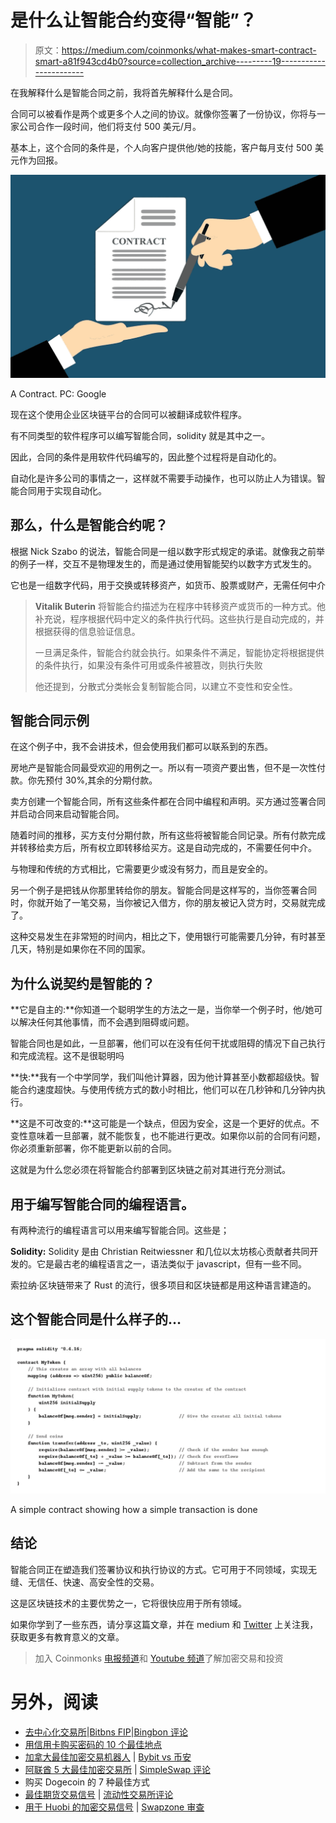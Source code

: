# 是什么让智能合约变得“智能”？

> 原文：<https://medium.com/coinmonks/what-makes-smart-contract-smart-a81f943cd4b0?source=collection_archive---------19----------------------->

在我解释什么是智能合同之前，我将首先解释什么是合同。

合同可以被看作是两个或更多个人之间的协议。就像你签署了一份协议，你将与一家公司合作一段时间，他们将支付 500 美元/月。

基本上，这个合同的条件是，个人向客户提供他/她的技能，客户每月支付 500 美元作为回报。

![](img/b4408f0c6ae594383f97f7f6b9692180.png)

A Contract. PC: Google

现在这个使用企业区块链平台的合同可以被翻译成软件程序。

有不同类型的软件程序可以编写智能合同，solidity 就是其中之一。

因此，合同的条件是用软件代码编写的，因此整个过程将是自动化的。

自动化是许多公司的事情之一，这样就不需要手动操作，也可以防止人为错误。智能合同用于实现自动化。

## 那么，什么是智能合约呢？

根据 Nick Szabo 的说法，智能合同是一组以数字形式规定的承诺。就像我之前举的例子一样，交互不是物理发生的，而是通过使用智能契约以数字方式发生的。

它也是一组数字代码，用于交换或转移资产，如货币、股票或财产，无需任何中介

> **Vitalik Buterin** 将智能合约描述为在程序中转移资产或货币的一种方式。他补充说，程序根据代码中定义的条件执行代码。这些执行是自动完成的，并根据获得的信息验证信息。
> 
> 一旦满足条件，智能合约就会执行。如果条件不满足，智能协定将根据提供的条件执行，如果没有条件可用或条件被篡改，则执行失败
> 
> 他还提到，分散式分类帐会复制智能合同，以建立不变性和安全性。

## 智能合同示例

在这个例子中，我不会讲技术，但会使用我们都可以联系到的东西。

房地产是智能合同最受欢迎的用例之一。所以有一项资产要出售，但不是一次性付款。你先预付 30%,其余的分期付款。

卖方创建一个智能合同，所有这些条件都在合同中编程和声明。买方通过签署合同并启动合同来启动智能合同。

随着时间的推移，买方支付分期付款，所有这些将被智能合同记录。所有付款完成并转移给卖方后，所有权立即转移给买方。这是自动完成的，不需要任何中介。

与物理和传统的方式相比，它需要更少或没有努力，而且是安全的。

另一个例子是把钱从你那里转给你的朋友。智能合同是这样写的，当你签署合同时，你就开始了一笔交易，当你被记入借方，你的朋友被记入贷方时，交易就完成了。

这种交易发生在非常短的时间内，相比之下，使用银行可能需要几分钟，有时甚至几天，特别是如果你在不同的国家。

## 为什么说契约是智能的？

**它是自主的:**你知道一个聪明学生的方法之一是，当你举一个例子时，他/她可以解决任何其他事情，而不会遇到阻碍或问题。

智能合同也是如此，一旦部署，他们可以在没有任何干扰或阻碍的情况下自己执行和完成流程。这不是很聪明吗

**快:**我有一个中学同学，我们叫他计算器，因为他计算甚至小数都超级快。智能合约速度超快。与使用传统方式的数小时相比，他们可以在几秒钟和几分钟内执行。

**这是不可改变的:**这可能是一个缺点，但因为安全，这是一个更好的优点。不变性意味着一旦部署，就不能恢复，也不能进行更改。如果你以前的合同有问题，你必须重新部署，你不能更新以前的合同。

这就是为什么您必须在将智能合约部署到区块链之前对其进行充分测试。

## 用于编写智能合同的编程语言。

有两种流行的编程语言可以用来编写智能合同。这些是；

**Solidity:** Solidity 是由 Christian Reitwiessner 和几位以太坊核心贡献者共同开发的。它是最古老的编程语言之一，语法类似于 javascript，但有一些不同。

索拉纳·区块链带来了 Rust 的流行，很多项目和区块链都是用这种语言建造的。

## 这个智能合同是什么样子的…

![](img/5e0507ab4f62df0fbd34d7e0189b8aba.png)

A simple contract showing how a simple transaction is done

## 结论

智能合同正在塑造我们签署协议和执行协议的方式。它可用于不同领域，实现无缝、无信任、快速、高安全性的交易。

这是区块链技术的主要优势之一，它将很快应用于所有领域。

如果你学到了一些东西，请分享这篇文章，并在 medium 和 [Twitter](https://twitter.com/GraceOmole3) 上关注我，获取更多有教育意义的文章。

> 加入 Coinmonks [电报频道](https://t.me/coincodecap)和 [Youtube 频道](https://www.youtube.com/c/coinmonks/videos)了解加密交易和投资

# 另外，阅读

*   [去中心化交易所](https://coincodecap.com/what-are-decentralized-exchanges)|[Bitbns FIP](https://coincodecap.com/bitbns-fip)|[Bingbon 评论](https://coincodecap.com/bingbon-review)
*   [用信用卡购买密码的 10 个最佳地点](https://coincodecap.com/buy-crypto-with-credit-card)
*   [加拿大最佳加密交易机器人](https://coincodecap.com/5-best-crypto-trading-bots-in-canada) | [Bybit vs 币安](https://coincodecap.com/bybit-binance-moonxbt)
*   [阿联酋 5 大最佳加密交易所](https://coincodecap.com/best-crypto-exchanges-in-uae) | [SimpleSwap 评论](https://coincodecap.com/simpleswap-review)
*   购买 Dogecoin 的 7 种最佳方式
*   [最佳期货交易信号](https://coincodecap.com/futures-trading-signals) | [流动性交易所评论](https://coincodecap.com/liquid-exchange-review)
*   [用于 Huobi 的加密交易信号](https://coincodecap.com/huobi-crypto-trading-signals) | [Swapzone 审查](/coinmonks/swapzone-review-crypto-exchange-data-aggregator-e0ad78e55ed7)